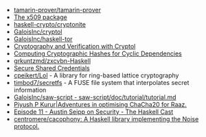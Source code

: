 * [tamarin-prover/tamarin-prover](https://github.com/tamarin-prover/tamarin-prover)
* [The x509 package](https://hackage.haskell.org/package/x509)
* [haskell-crypto/cryptonite](https://github.com/haskell-crypto/cryptonite)
* [GaloisInc/cryptol](https://github.com/GaloisInc/cryptol)
* [GaloisInc/haskell-tor](https://github.com/GaloisInc/haskell-tor)
* [Cryptography and Verification with Cryptol](https://www.youtube.com/watch?v=sC2_5WaavFc)
* [Computing Cryptographic Hashes for Cyclic Dependencies](https://blog.fugue.co/2016-05-18-cryptographic-hashes-and-dependency-cycles.html)
* [grkuntzmd/zxcvbn-Haskell](https://github.com/grkuntzmd/zxcvbn-Haskell/)
* [Secure Shared Credentials](http://brendanhay.nz/credentials)
* [cpeikert/Lol](https://github.com/cpeikert/Lol) - A library for ring-based lattice cryptography
* [timbod7/secretfs](https://github.com/timbod7/secretfs) - A FUSE file system that interpolates secret information
* [GaloisInc/saw-script - saw-script/doc/tutorial/tutorial.md](https://github.com/GaloisInc/saw-script/blob/master/doc/tutorial/tutorial.md)
* [Piyush P Kurur|Adventures in optimising ChaCha20 for Raaz.](http://cse.iitk.ac.in/users/ppk/posts/2017-02-06-Adventures-in-optimising-chacha20.html)
* [Episode 11 - Austin Seipp on Security - The Haskell Cast](http://www.haskellcast.com/episode/011-austin-seipp-on-security)
* [centromere/cacophony: A Haskell library implementing the Noise protocol.](https://github.com/centromere/cacophony)
